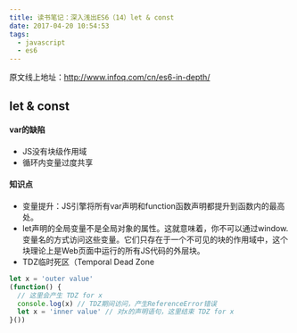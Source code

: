 ```yaml
---
title: 读书笔记：深入浅出ES6（14）let & const
date: 2017-04-20 10:54:53
tags:
  - javascript
  - es6
---
```


原文线上地址：http://www.infoq.com/cn/es6-in-depth/

## let & const

#### var的缺陷

- JS没有块级作用域
- 循环内变量过度共享

#### 知识点

- 变量提升：JS引擎将所有var声明和function函数声明都提升到函数内的最高处。
- let声明的全局变量不是全局对象的属性。这就意味着，你不可以通过window.变量名的方式访问这些变量。它们只存在于一个不可见的块的作用域中，这个块理论上是Web页面中运行的所有JS代码的外层块。
- TDZ临时死区（Temporal Dead Zone
```javascript
let x = 'outer value'
(function() {
  // 这里会产生 TDZ for x
  console.log(x) // TDZ期间访问，产生ReferenceError错误
  let x = 'inner value' // 对x的声明语句，这里结束 TDZ for x
}())
```
